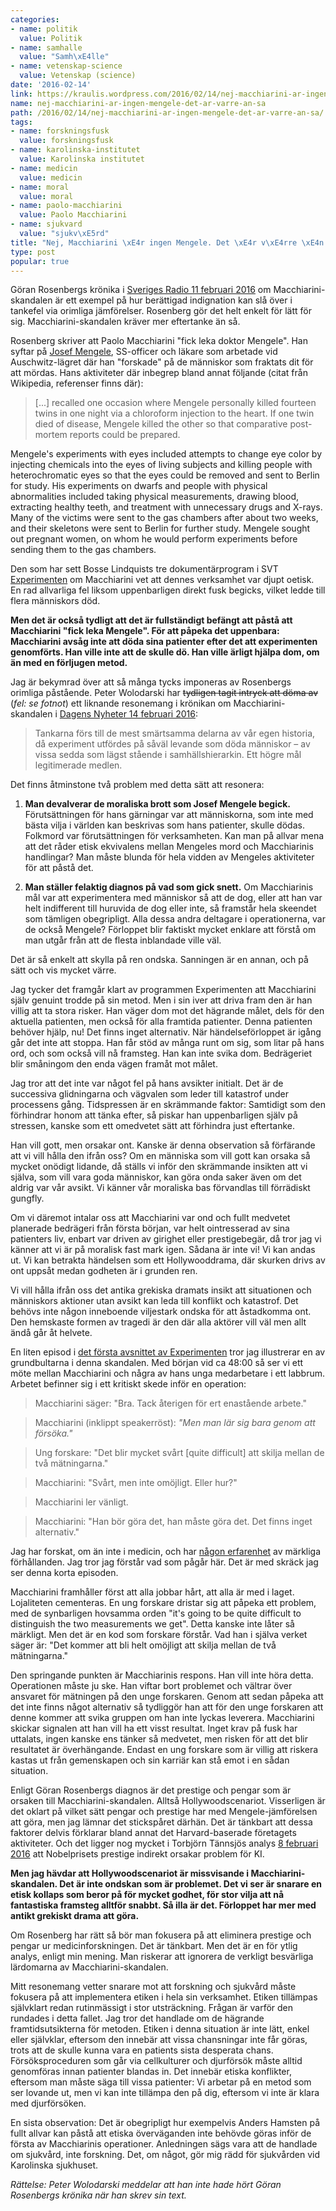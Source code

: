 ```yaml
---
categories:
- name: politik
  value: Politik
- name: samhalle
  value: "Samh\xE4lle"
- name: vetenskap-science
  value: Vetenskap (science)
date: '2016-02-14'
link: https://kraulis.wordpress.com/2016/02/14/nej-macchiarini-ar-ingen-mengele-det-ar-varre-an-sa/
name: nej-macchiarini-ar-ingen-mengele-det-ar-varre-an-sa
path: /2016/02/14/nej-macchiarini-ar-ingen-mengele-det-ar-varre-an-sa/
tags:
- name: forskningsfusk
  value: forskningsfusk
- name: karolinska-institutet
  value: Karolinska institutet
- name: medicin
  value: medicin
- name: moral
  value: moral
- name: paolo-macchiarini
  value: Paolo Macchiarini
- name: sjukvard
  value: "sjukv\xE5rd"
title: "Nej, Macchiarini \xE4r ingen Mengele. Det \xE4r v\xE4rre \xE4n s\xE5"
type: post
popular: true
---
```

Göran Rosenbergs krönika i [Sveriges Radio 11 februari 2016](http://sverigesradio.se/sida/artikel.aspx?programid=438&artikel=6366460) om Macchiarini-skandalen är ett exempel på hur berättigad indignation kan slå över i tankefel via orimliga jämförelser. Rosenberg gör det helt enkelt för lätt för sig. Macchiarini-skandalen kräver mer eftertanke än så.



Rosenberg skriver att Paolo Macchiarini "fick leka doktor Mengele". Han syftar på [Josef Mengele](https://en.wikipedia.org/wiki/Josef_Mengele), SS-officer och läkare som arbetade vid Auschwitz-lägret där han "forskade" på de människor som fraktats dit för att mördas. Hans aktiviteter där inbegrep bland annat följande (citat från Wikipedia, referenser finns där):

> [...] recalled one occasion where Mengele personally killed fourteen twins in one night via a chloroform injection to the heart. If one twin died of disease, Mengele killed the other so that comparative post-mortem reports could be prepared.

Mengele's experiments with eyes included attempts to change eye color by injecting chemicals into the eyes of living subjects and killing people with heterochromatic eyes so that the eyes could be removed and sent to Berlin for study. His experiments on dwarfs and people with physical abnormalities included taking physical measurements, drawing blood, extracting healthy teeth, and treatment with unnecessary drugs and X-rays. Many of the victims were sent to the gas chambers after about two weeks, and their skeletons were sent to Berlin for further study. Mengele sought out pregnant women, on whom he would perform experiments before sending them to the gas chambers.

Den som har sett Bosse Lindquists tre dokumentärprogram i SVT [Experimenten](http://www.svtplay.se/video/5848124/experimenten/dokument-inifran-experimenten-stjarnkirurgen) om Macchiarini vet att dennes verksamhet var djupt oetisk. En rad allvarliga fel liksom uppenbarligen direkt fusk begicks, vilket ledde till flera människors död.

**Men det är också tydligt att det är fullständigt befängt att påstå att Macchiarini "fick leka Mengele". För att påpeka det uppenbara: Macchiarini avsåg inte att döda sina patienter efter det att experimenten genomförts. Han ville inte att de skulle dö. Han ville ärligt hjälpa dom, om än med en förljugen metod.**

Jag är bekymrad över att så många tycks imponeras av Rosenbergs orimliga påstående. Peter Wolodarski har <del datetime="2016-02-14T19:51:54+00:00">tydligen tagit intryck att döma av</del> (*fel: se fotnot*) ett liknande resonemang i krönikan om Macchiarini-skandalen i [Dagens Nyheter 14 februari 2016](http://www.dn.se/nyheter/peter-wolodarski-manniskan-utnyttjad-i-hennes-svagaste-tillstand/):

> Tankarna förs till de mest smärtsamma delarna av vår egen historia, då experiment utfördes på såväl levande som döda människor – av vissa sedda som lägst stående i samhällshierarkin. Ett högre mål legitimerade medlen.

Det finns åtminstone två problem med detta sätt att resonera:

1) **Man devalverar de moraliska brott som Josef Mengele begick.** Förutsättningen för hans gärningar var att människorna, som inte med bästa vilja i världen kan beskrivas som hans patienter, skulle dödas. Folkmord var förutsättningen för verksamheten. Kan man på allvar mena att det råder etisk ekvivalens mellan Mengeles mord och Macchiarinis handlingar? Man måste blunda för hela vidden av Mengeles aktiviteter för att påstå det.

2) **Man ställer felaktig diagnos på vad som gick snett.** Om Macchiarinis mål var att experimentera med människor så att de dog, eller att han var helt indifferent till huruvida de dog eller inte, så framstår hela skeendet som tämligen obegripligt. Alla dessa andra deltagare i operationerna, var de också Mengele? Förloppet blir faktiskt mycket enklare att förstå om man utgår från att de flesta inblandade ville väl.

Det är så enkelt att skylla på ren ondska. Sanningen är en annan, och på sätt och vis mycket värre.

Jag tycker det framgår klart av programmen Experimenten att Macchiarini själv genuint trodde på sin metod. Men i sin iver att driva fram den är han villig att ta stora risker. Han väger dom mot det hägrande målet, dels för den aktuella patienten, men också för alla framtida patienter. Denna patienten behöver hjälp, nu! Det finns inget alternativ. När händelseförloppet är igång går det inte att stoppa. Han får stöd av många runt om sig, som litar på hans ord, och som också vill nå framsteg. Han kan inte svika dom. Bedrägeriet blir småningom den enda vägen framåt mot målet.

Jag tror att det inte var något fel på hans avsikter initialt. Det är de successiva glidningarna och vägvalen som leder till katastrof under processens gång. Tidspressen är en skrämmande faktor: Samtidigt som den förhindrar honom att tänka efter, så piskar han uppenbarligen själv på stressen, kanske som ett omedvetet sätt att förhindra just eftertanke.

Han vill gott, men orsakar ont. Kanske är denna observation så förfärande att vi vill hålla den ifrån oss? Om en människa som vill gott kan orsaka så mycket onödigt lidande, då ställs vi inför den skrämmande insikten att vi själva, som vill vara goda människor, kan göra onda saker även om det aldrig var vår avsikt. Vi känner vår moraliska bas förvandlas till förrädiskt gungfly.

Om vi däremot intalar oss att Macchiarini var ond och fullt medvetet planerade bedrägeri från första början, var helt ointresserad av sina patienters liv, enbart var driven av girighet eller prestigebegär, då tror jag vi känner att vi är på moralisk fast mark igen. Sådana är inte vi! Vi kan andas ut. Vi kan betrakta händelsen som ett Hollywooddrama, där skurken drivs av ont uppsåt medan godheten är i grunden ren.

Vi vill hålla ifrån oss det antika grekiska dramats insikt att situationen och människors aktioner utan avsikt kan leda till konflikt och katastrof. Det behövs inte någon inneboende viljestark ondska för att åstadkomma ont. Den hemskaste formen av tragedi är den där alla aktörer vill väl men allt ändå går åt helvete.

En liten episod i [det första avsnittet av Experimenten](http://www.svtplay.se/video/5848124/experimenten/dokument-inifran-experimenten-stjarnkirurgen) tror jag illustrerar en av grundbultarna i denna skandalen. Med början vid ca 48:00 så ser vi ett möte mellan Macchiarini och några av hans unga medarbetare i ett labbrum. Arbetet befinner sig i ett kritiskt skede inför en operation:

> Macchiarini säger: "Bra. Tack återigen för ert enastående arbete."

> Macchiarini (inklippt speakerröst): *"Men man lär sig bara genom att försöka."*

> Ung forskare: "Det blir mycket svårt [quite difficult] att skilja mellan de två mätningarna."

> Macchiarini: "Svårt, men inte omöjligt. Eller hur?"

> Macchiarini ler vänligt.

> Macchiarini: "Han bör göra det, han måste göra det. Det finns inget alternativ."

Jag har forskat, om än inte i medicin, och har [någon erfarenhet](/2013/02/04/vetenskapens-varld-forskningsfusk-eller-slarv/) av märkliga förhållanden. Jag tror jag förstår vad som pågår här. Det är med skräck jag ser denna korta episoden.

Macchiarini framhåller först att alla jobbar hårt, att alla är med i laget. Lojaliteten cementeras. En ung forskare dristar sig att påpeka ett problem, med de synbarligen hovsamma orden "it's going to be quite difficult to distinguish the two measurements we get". Detta kanske inte låter så märkligt. Men det är en kod som forskare förstår. Vad han i själva verket säger är: "Det kommer att bli helt omöjligt att skilja mellan de två mätningarna."

Den springande punkten är Macchiarinis respons. Han vill inte höra detta. Operationen måste ju ske. Han viftar bort problemet och vältrar över ansvaret för mätningen på den unge forskaren. Genom att sedan påpeka att det inte finns något alternativ så tydliggör han att för den unge forskaren att denne kommer att svika gruppen om han inte lyckas leverera. Macchiarini skickar signalen att han vill ha ett visst resultat. Inget krav på fusk har uttalats, ingen kanske ens tänker så medvetet, men risken för att det blir resultatet är överhängande. Endast en ung forskare som är villig att riskera kastas ut från gemenskapen och sin karriär kan stå emot i en sådan situation.

Enligt Göran Rosenbergs diagnos är det prestige och pengar som är orsaken till Macchiarini-skandalen. Alltså Hollywoodscenariot. Visserligen är det oklart på vilket sätt pengar och prestige har med Mengele-jämförelsen att göra, men jag lämnar det stickspåret därhän. Det är tänkbart att dessa faktorer delvis förklarar bland annat det Harvard-baserade företagets aktiviteter. Och det ligger nog mycket i Torbjörn Tännsjös analys [8 februari 2016](http://www.dn.se/nyheter/vetenskap/ki-rektor-radfragade-inte-etiska-radet/) att Nobelprisets prestige indirekt orsakar problem för KI.

**Men jag hävdar att Hollywoodscenariot är missvisande i Macchiarini-skandalen. Det är inte ondskan som är problemet. Det vi ser är snarare en etisk kollaps som beror på för mycket godhet, för stor vilja att nå fantastiska framsteg alltför snabbt. Så illa är det. Förloppet har mer med antikt grekiskt drama att göra.**

Om Rosenberg har rätt så bör man fokusera på att eliminera prestige och pengar ur medicinforskningen. Det är tänkbart. Men det är en för ytlig analys, enligt min mening. Man riskerar att ignorera de verkligt besvärliga lärdomarna av Macchiarini-skandalen.

Mitt resonemang vetter snarare mot att forskning och sjukvård måste fokusera på att implementera etiken i hela sin verksamhet. Etiken tillämpas självklart redan rutinmässigt i stor utsträckning. Frågan är varför den rundades i detta fallet. Jag tror det handlade om de hägrande framtidsutsikterna för metoden. Etiken i denna situation är inte lätt, enkel eller självklar, eftersom den innebär att vissa chansningar inte får göras, trots att de skulle kunna vara en patients sista desperata chans. Försöksproceduren som går via cellkulturer och djurförsök måste alltid genomföras innan patienter blandas in. Det innebär etiska konflikter, eftersom man måste säga till vissa patienter: Vi arbetar på en metod som ser lovande ut, men vi kan inte tillämpa den på dig, eftersom vi inte är klara med djurförsöken.

En sista observation: Det är obegripligt hur exempelvis Anders Hamsten på fullt allvar kan påstå att etiska överväganden inte behövde göras inför de första av Macchiarinis operationer. Anledningen sägs vara att de handlade om sjukvård, inte forskning. Det, om något, gör mig rädd för sjukvården vid Karolinska sjukhuset.

*Rättelse: Peter Wolodarski meddelar att han inte hade hört Göran Rosenbergs krönika när han skrev sin text.*

